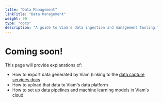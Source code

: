 ```yaml
---
title: "Data Management"
linkTitle: "Data Management"
weight: 99
type: "docs"
description: "A guide to Viam's data ingestion and management tooling."
---
```

# Coming soon!

This page will provide explanations of:

- How to export data generated by Viam (linking to the [data capture services docs](../../services/data-capture)
- How to upload that data to Viam's data platform
- How to set up data pipelines and machine learning models in Viam's cloud

